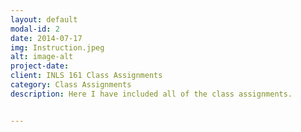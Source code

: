 ```yaml
---
layout: default
modal-id: 2
date: 2014-07-17
img: Instruction.jpeg
alt: image-alt
project-date: 
client: INLS 161 Class Assignments
category: Class Assignments
description: Here I have included all of the class assignments.


---
```

